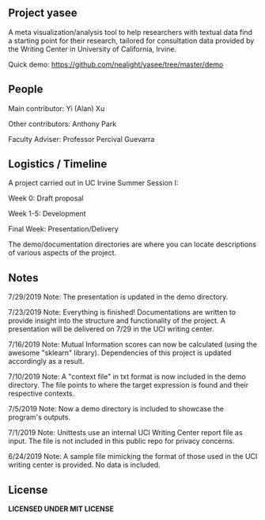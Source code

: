 Project yasee
---
A meta visualization/analysis tool to help researchers with textual data find a starting point for their research, tailored for consultation data
provided by the Writing Center in University of California, Irvine.

Quick demo: https://github.com/nealight/yasee/tree/master/demo


People
---
Main contributor: Yi (Alan) Xu

Other contributors: Anthony Park

Faculty Adviser: Professor Percival Guevarra


Logistics / Timeline
---
A project carried out in UC Irvine Summer Session I:

Week 0: Draft proposal

Week 1-5: Development

Final Week: Presentation/Delivery

The demo/documentation directories are where you can locate descriptions of various aspects of the project.



Notes
---
7/29/2019 Note:
The presentation is updated in the demo directory.


7/23/2019 Note:
Everything is finished! Documentations are written to provide insight into the structure and functionality of
the project. A presentation will be delivered on 7/29 in the UCI writing center.


7/16/2019 Note:
Mutual Information scores can now be calculated (using the awesome "sklearn" library). Dependencies of this project is updated accordingly as a result.


7/10/2019 Note:
A "context file" in txt format is now included in the demo directory. The file points to where the target expression is found and their respective contexts.


7/5/2019 Note:
Now a demo directory is included to showcase the program's outputs.


7/1/2019 Note:
Unittests use an internal UCI Writing Center report file as input. The file is not included
in this public repo for privacy concerns. 


6/24/2019 Note:
A sample file mimicking the format of those used in the UCI writing center is provided. 
No data is included.

License
---
**LICENSED UNDER MIT LICENSE**
